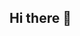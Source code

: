 ## Hi there 👋

<!--
**mottach/mottach** is a ✨ _special_ ✨ repository because its `README.md` (this file) appears on your GitHub profile.

Here are some ideas to get you started:

- 🔭 I’m currently working on ... Site Reliability
- 🌱 I’m currently learning ... Learning Phyton
- 👯 I’m looking to collaborate on ... not disturbing
- 🤔 I’m looking for help with ... What I could
- 💬 Ask me about ... Anything
- 📫 How to reach me: ...
- 😄 Pronouns: ... He/Him
- ⚡ Fun fact: ... I love flying my drone
-->

